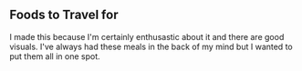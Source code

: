 ## Foods to Travel for

I made this because I'm certainly enthusastic about it and there are good visuals.
I've always had these meals in the back of my mind but I wanted to put them all in one spot.
